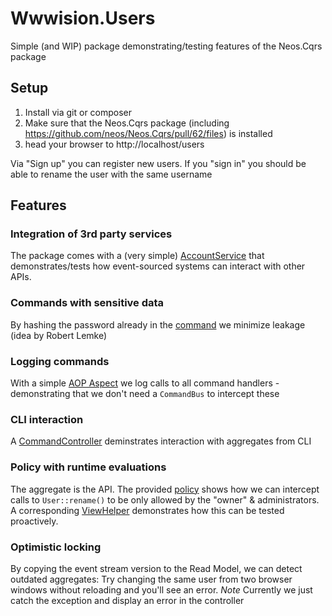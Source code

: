 # Wwwision.Users

Simple (and WIP) package demonstrating/testing features of the Neos.Cqrs package

## Setup

1. Install via git or composer
2. Make sure that the Neos.Cqrs package (including https://github.com/neos/Neos.Cqrs/pull/62/files) is installed
3. head your browser to http://localhost/users

Via "Sign up" you can register new users.
If you "sign in" you should be able to rename the user with the same username

## Features

### Integration of 3rd party services

The package comes with a (very simple) [AccountService](Classes/Domain/Service/AccountService.php) that demonstrates/tests how event-sourced systems can interact with other APIs.

### Commands with sensitive data

By hashing the password already in the [command](Classes/Domain/Aggregate/User/Command/SignUpUser.php) we minimize leakage (idea by Robert Lemke)

### Logging commands

With a simple [AOP Aspect](Classes/Application/Service/CommandLoggerAspect.php) we log calls to all command handlers - demonstrating that we don't need a `CommandBus` to intercept these

### CLI interaction

A [CommandController](Classes/Application/Command/UserCommandController.php) deminstrates interaction with aggregates from CLI

### Policy with runtime evaluations

The aggregate is the API. The provided [policy](https://github.com/bwaidelich/Wwwision.Users/blob/master/Configuration/Policy.yaml#L6) shows how we can intercept calls to `User::rename()` to be only allowed by the "owner" & administrators.
A corresponding [ViewHelper](Classes/Application/ViewHelpers/Security/CanRenameUserViewHelper.php) demonstrates how this can be tested proactively.

### Optimistic locking

By copying the event stream version to the Read Model, we can detect outdated aggregates:
Try changing the same user from two browser windows without reloading and you'll see an error.
*Note* Currently we just catch the exception and display an error in the controller
